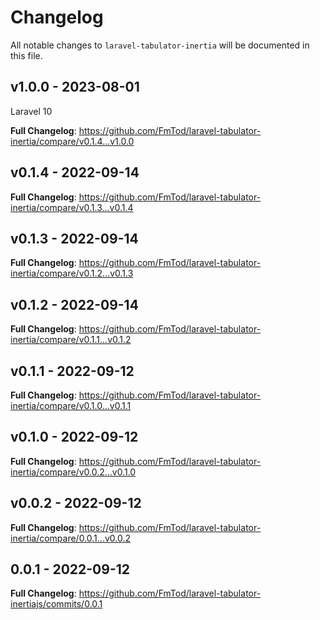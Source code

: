 # Changelog

All notable changes to `laravel-tabulator-inertia` will be documented in this file.

## v1.0.0 - 2023-08-01

Laravel 10

**Full Changelog**: https://github.com/FmTod/laravel-tabulator-inertia/compare/v0.1.4...v1.0.0

## v0.1.4 - 2022-09-14

**Full Changelog**: https://github.com/FmTod/laravel-tabulator-inertia/compare/v0.1.3...v0.1.4

## v0.1.3 - 2022-09-14

**Full Changelog**: https://github.com/FmTod/laravel-tabulator-inertia/compare/v0.1.2...v0.1.3

## v0.1.2 - 2022-09-14

**Full Changelog**: https://github.com/FmTod/laravel-tabulator-inertia/compare/v0.1.1...v0.1.2

## v0.1.1 - 2022-09-12

**Full Changelog**: https://github.com/FmTod/laravel-tabulator-inertia/compare/v0.1.0...v0.1.1

## v0.1.0 - 2022-09-12

**Full Changelog**: https://github.com/FmTod/laravel-tabulator-inertia/compare/v0.0.2...v0.1.0

## v0.0.2 - 2022-09-12

**Full Changelog**: https://github.com/FmTod/laravel-tabulator-inertia/compare/0.0.1...v0.0.2

## 0.0.1 - 2022-09-12

**Full Changelog**: https://github.com/FmTod/laravel-tabulator-inertiajs/commits/0.0.1
